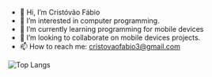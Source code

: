 - 👋 Hi, I’m Cristóvão Fábio
- 👀 I’m interested in computer programming.
- 🌱 I’m currently learning programming for mobile devices
- 💞️ I’m looking to collaborate on mobile devices projects.
- 📫 How to reach me: cristovaofabio3@gmail.com

<!---
cristovaofabio/cristovaofabio is a ✨ special ✨ repository because its `README.md` (this file) appears on your GitHub profile.
You can click the Preview link to take a look at your changes.
--->

![Top Langs](https://github-readme-stats.vercel.app/api/top-langs/?username=cristovaofabio&hide=css)
<!---
![Anurag's GitHub stats](https://github-readme-stats.vercel.app/api?username=cristovaofabio)
--->

